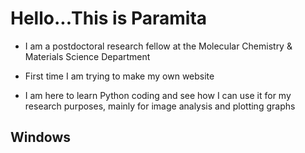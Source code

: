 # Hello...This is Paramita

* I am a postdoctoral research fellow at the Molecular Chemistry & Materials Science Department

* First time I am trying to make my own website

* I am here to learn Python coding and see how I can use it for my research purposes, mainly for image analysis and plotting graphs

## Windows

